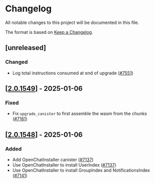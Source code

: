 # Changelog

All notable changes to this project will be documented in this file.

The format is based on [Keep a Changelog](https://keepachangelog.com/en/1.0.0/).

## [unreleased]

### Changed

- Log total instructions consumed at end of upgrade ([#7551](https://github.com/open-chat-labs/open-chat/pull/7551))

## [[2.0.1549](https://github.com/open-chat-labs/open-chat/releases/tag/v2.0.1549-openchat_installer)] - 2025-01-06

### Fixed

- Fix `upgrade_canister` to first assemble the wasm from the chunks ([#7161](https://github.com/open-chat-labs/open-chat/pull/7161))

## [[2.0.1548](https://github.com/open-chat-labs/open-chat/releases/tag/v2.0.1548-openchat_installer)] - 2025-01-06

### Added

- Add OpenChatInstaller canister ([#7137](https://github.com/open-chat-labs/open-chat/pull/7137))
- Use OpenChatInstaller to install UserIndex ([#7137](https://github.com/open-chat-labs/open-chat/pull/7137))
- Use OpenChatInstaller to install GroupIndex and NotificationsIndex ([#7141](https://github.com/open-chat-labs/open-chat/pull/7141))

